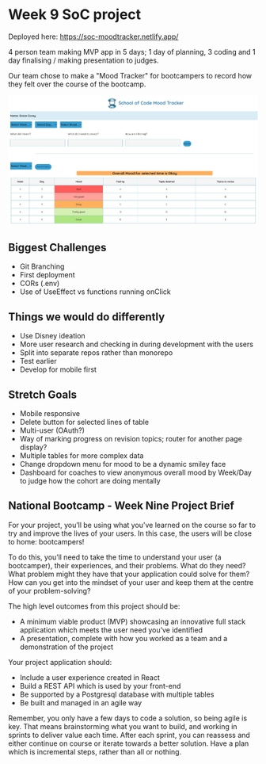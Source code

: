 # Week 9 SoC project

Deployed here: https://soc-moodtracker.netlify.app/

4 person team making MVP app in 5 days; 1 day of planning, 3 coding and 1 day finalising / making presentation to judges. 

Our team chose to make a "Mood Tracker" for bootcampers to record how they felt over the course of the bootcamp. 

![MVP](https://github.com/HWhelan256/week9-project-week/blob/main/Plan/Presentation/MVP.jpg)

## Biggest Challenges

* Git Branching
* First deployment
* CORs (.env)
* Use of UseEffect vs functions running onClick

## Things we would do differently

* Use Disney ideation
* More user research and checking in during development with the users
* Split into separate repos rather than monorepo
* Test earlier
* Develop for mobile first

## Stretch Goals

* Mobile responsive
* Delete button for selected lines of table
* Multi-user (OAuth?)
* Way of marking progress on revision topics; router for another page display?
* Multiple tables for more complex data
* Change dropdown menu for mood to be a dynamic smiley face
* Dashboard for coaches to view anonymous overall mood by Week/Day to judge how the cohort are doing mentally



## National Bootcamp - Week Nine Project Brief

For your project, you’ll be using what you’ve learned on the course so far to try and improve the lives of your users. In this case, the users will be close to home: bootcampers!

To do this, you’ll need to take the time to understand your user (a bootcamper), their experiences, and their problems. What do they need? What problem might they have that your application could solve for them? How can you get into the mindset of your user and keep them at the centre of your problem-solving?

The high level outcomes from this project should be:

- A minimum viable product (MVP) showcasing an innovative full stack application which meets the user need you’ve identified
- A presentation, complete with how you worked as a team and a demonstration of the project

Your project application should:

- Include a user experience created in React
- Build a REST API which is used by your front-end
- Be supported by a Postgresql database with multiple tables
- Be built and managed in an agile way

Remember, you only have a few days to code a solution, so being agile is key. That means brainstorming what you want to build, and working in sprints to deliver value each time. After each sprint, you can reassess and either continue on course or iterate towards a better solution. Have a plan which is incremental steps, rather than all or nothing.

